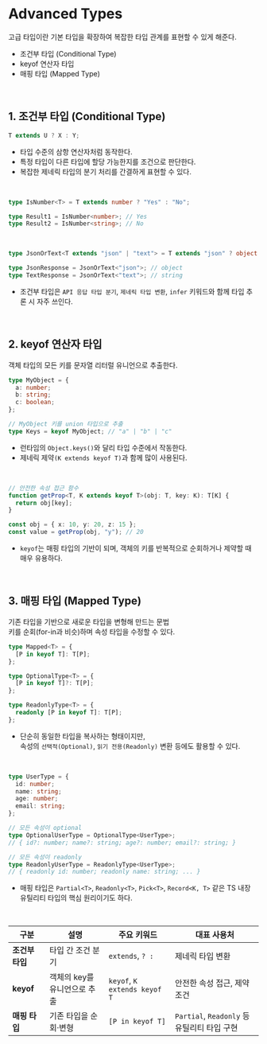 # Advanced Types

고급 타입이란 기본 타입을 확장하여 복잡한 타입 관계를 표현할 수 있게 해준다.

- 조건부 타입 (Conditional Type)
- keyof 연산자 타입
- 매핑 타입 (Mapped Type)

<br>

## 1. 조건부 타입 (Conditional Type)

```ts
T extends U ? X : Y;
```

- 타입 수준의 삼항 연산자처럼 동작한다.
- 특정 타입이 다른 타입에 할당 가능한지를 조건으로 판단한다.
- 복잡한 제네릭 타입의 분기 처리를 간결하게 표현할 수 있다.

<br>

```ts
type IsNumber<T> = T extends number ? "Yes" : "No";

type Result1 = IsNumber<number>; // Yes
type Result2 = IsNumber<string>; // No
```

<br>

```ts
type JsonOrText<T extends "json" | "text"> = T extends "json" ? object : string;

type JsonResponse = JsonOrText<"json">; // object
type TextResponse = JsonOrText<"text">; // string
```

- 조건부 타입은 `API 응답 타입 분기`, `제네릭 타입 변환`, `infer` 키워드와 함께 타입 추론 시 자주 쓰인다.

<br>

## 2. keyof 연산자 타입

객체 타입의 모든 키를 문자열 리터럴 유니언으로 추출한다.

```ts
type MyObject = {
  a: number;
  b: string;
  c: boolean;
};

// MyObject 키를 union 타입으로 추출
type Keys = keyof MyObject; // "a" | "b" | "c"
```

- 런타임의 `Object.keys()`와 달리 타입 수준에서 작동한다.
- 제네릭 제약`(K extends keyof T)`과 함께 많이 사용된다.

<br>

```ts
// 안전한 속성 접근 함수
function getProp<T, K extends keyof T>(obj: T, key: K): T[K] {
  return obj[key];
}

const obj = { x: 10, y: 20, z: 15 };
const value = getProp(obj, "y"); // 20
```

- `keyof`는 매핑 타입의 기반이 되며, 객체의 키를 반복적으로 순회하거나 제약할 때 매우 유용하다.

<br>

## 3. 매핑 타입 (Mapped Type)

기존 타입을 기반으로 새로운 타입을 변형해 만드는 문법  
키를 순회(for-in과 비슷)하며 속성 타입을 수정할 수 있다.

```ts
type Mapped<T> = {
  [P in keyof T]: T[P];
};

type OptionalType<T> = {
  [P in keyof T]?: T[P];
};

type ReadonlyType<T> = {
  readonly [P in keyof T]: T[P];
};
```

- 단순히 동일한 타입을 복사하는 형태이지만,  
  속성의 `선택적(Optional)`, `읽기 전용(Readonly)` 변환 등에도 활용할 수 있다.

<br>

```ts
type UserType = {
  id: number;
  name: string;
  age: number;
  email: string;
};

// 모든 속성이 optional
type OptionalUserType = OptionalType<UserType>;
// { id?: number; name?: string; age?: number; email?: string; }

// 모든 속성이 readonly
type ReadonlyUserType = ReadonlyType<UserType>;
// { readonly id: number; readonly name: string; ... }
```

- 매핑 타입은 `Partial<T>`, `Readonly<T>`, `Pick<T>`, `Record<K, T>`
  같은 TS 내장 유틸리티 타입의 핵심 원리이기도 하다.

<br>

| 구분            | 설명                         | 주요 키워드                  | 대표 사용처                                 |
| --------------- | ---------------------------- | ---------------------------- | ------------------------------------------- |
| **조건부 타입** | 타입 간 조건 분기            | `extends`, `? :`             | 제네릭 타입 변환                            |
| **keyof**       | 객체의 key를 유니언으로 추출 | `keyof`, `K extends keyof T` | 안전한 속성 접근, 제약 조건                 |
| **매핑 타입**   | 기존 타입을 순회·변형        | `[P in keyof T]`             | `Partial`, `Readonly` 등 유틸리티 타입 구현 |
